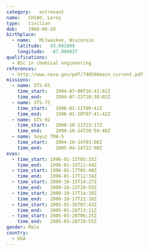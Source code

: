 ```yaml
---
category:	astronaut
name:	CHIAO, Leroy
type:	civilian
dob:	1960-08-28
birthplace:
  - name:	Milwaukee, Wisconsin
    latitude:	43.041809
    longitude:	-87.906837
qualifications:
  - BSc in chemical engineering
references:
  - http://www.nasa.gov/pdf/740566main_current.pdf
missions:
  - name: STS-65
    time_start:   1994-07-08T16:43:01Z
    time_end:     1994-07-23T10:38:02Z
  - name: STS-72
    time_start:   1996-01-11T09:41Z
    time_end:     1996-01-20T07:41:42Z
  - name: STS-92
    time_start:   2000-10-11T23:17Z
    time_end:     2000-10-24T20:59:48Z
  - name: Soyuz TMA-5
    time_start:   2004-10-14T03:06Z
    time_end:     2005-04-24T22:08Z
evas:
  - time_start: 1996-01-15T05:35Z
    time_end:   1996-01-15T11:44Z
  - time_start: 1996-01-17T05:40Z
    time_end:   1996-01-17T12:34Z
  - time_start: 2000-10-15T14:27Z
    time_end:   2000-10-15T20:55Z
  - time_start: 2000-10-17T14:30Z
    time_end:   2000-10-17T21:18Z
  - time_start: 2005-01-26T07:43Z
    time_end:   2005-01-26T13:11Z
  - time_start: 2005-03-28T06:25Z
    time_end:   2005-03-28T10:55Z
gender:	Male
country:
  - USA
---
```

